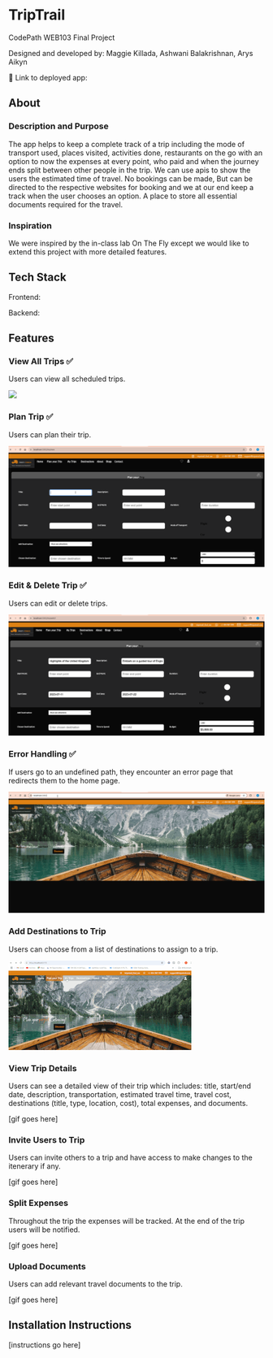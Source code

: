 # TripTrail

CodePath WEB103 Final Project

Designed and developed by: Maggie Killada, Ashwani Balakrishnan, Arys Aikyn

🔗 Link to deployed app:

## About

### Description and Purpose

The app helps to keep a complete track of a trip including the mode of transport used, places visited, activities done, restaurants on the go with an option to now the expenses at every point, who paid and when the journey ends split between other people in the trip. We can use apis to show the users the estimated time of travel. No bookings can be made, But can be directed to the respective websites for booking and we at our end keep a track when the user chooses an option. A place to store all essential documents required for the travel.

### Inspiration

We were inspired by the in-class lab On The Fly except we would like to extend this project with more detailed features.

## Tech Stack

Frontend:

Backend:

## Features

### View All Trips ✅

Users can view all scheduled trips.

![](gifs/viewalltrips.gif)

### Plan Trip ✅

Users can plan their trip.

![](gifs/plantrip.gif)

### Edit & Delete Trip ✅

Users can edit or delete trips.

![](gifs/editdeletetrip.gif)

### Error Handling ✅

If users go to an undefined path, they encounter an error page that redirects them to the home page.

![](gifs/errorhandling.gif)

### Add Destinations to Trip

Users can choose from a list of destinations to assign to a trip.

![](gifs/adddestinationstotrip.gif)

### View Trip Details

Users can see a detailed view of their trip which includes: title, start/end date, description, transportation, estimated travel time, travel cost, destinations (title, type, location, cost), total expenses, and documents.

[gif goes here]

### Invite Users to Trip

Users can invite others to a trip and have access to make changes to the itenerary if any.

[gif goes here]

### Split Expenses

Throughout the trip the expenses will be tracked. At the end of the trip users will be notified.

[gif goes here]

### Upload Documents

Users can add relevant travel documents to the trip.

[gif goes here]

## Installation Instructions

[instructions go here]
